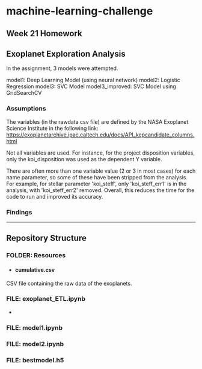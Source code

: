 # machine-learning-challenge
Week 21 Homework
---------------------------
## Exoplanet Exploration Analysis
In the assignment, 3 models were attempted. 

model1: Deep Learning Model (using neural network)
model2: Logistic Regression
model3: SVC Model
model3_improved: SVC Model using GridSearchCV

### Assumptions
The variables (in the rawdata csv file) are defined by the NASA Exoplanet Science Institute in the following link:
https://exoplanetarchive.ipac.caltech.edu/docs/API_kepcandidate_columns.html

Not all variables are used. For instance, for the project disposition variables, only the koi_disposition was used as the dependent Y variable. 

There are often more than one variable value (2 or 3 in most cases) for each name parameter, so some of these have been stripped from the analysis. For example, for stellar parameter 'koi_steff', only 'koi_steff_err1' is in the analysis, with 'koi_steff_err2' removed. Overall, this reduces the time for the code to run and improved its accuracy.  

### Findings





---------------------------
## Repository Structure
### FOLDER: Resources
- #### cumulative.csv
CSV file containing the raw data of the exoplanets.

### FILE: exoplanet_ETL.ipynb
- 

### FILE: model1.ipynb


### FILE: model2.ipynb


### FILE: bestmodel.h5


